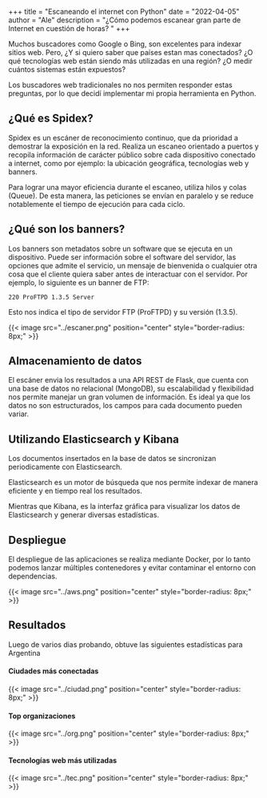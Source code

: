 +++
title = "Escaneando el internet con Python"
date = "2022-04-05"
author = "Ale"
description = "¿Cómo podemos escanear gran parte de Internet en cuestión de horas? "
+++
 
Muchos buscadores como Google o Bing, son excelentes para indexar sitios web. Pero, ¿Y si quiero saber que países estan mas conectados? ¿O qué tecnologías web están siendo más utilizadas en una región? ¿O medir cuántos sistemas están expuestos?
 
Los buscadores web tradicionales no nos permiten responder estas preguntas, por lo que decidí implementar mi propia herramienta en Python.
 
## ¿Qué es Spidex?

Spidex es un escáner de reconocimiento continuo, que da prioridad a demostrar la exposición en la red. Realiza un escaneo orientado a puertos y recopila información de carácter público sobre cada dispositivo conectado a internet, como por ejemplo: la ubicación geográfica, tecnologías web y banners.

Para lograr una mayor eficiencia durante el escaneo, utiliza hilos y colas (Queue). De esta manera, las peticiones se envían en paralelo y se reduce notablemente el tiempo de ejecución para cada ciclo.

## ¿Qué son los banners?
 
Los banners son metadatos sobre un software que se ejecuta en un dispositivo. Puede ser información sobre el software del servidor, las opciones que admite el servicio, un mensaje de bienvenida o cualquier otra cosa que el cliente quiera saber antes de interactuar con el servidor. Por ejemplo, lo siguiente es un banner de FTP:
 
```
220 ProFTPD 1.3.5 Server
```
Esto nos indica el tipo de servidor FTP (ProFTPD) y su versión (1.3.5).
 
{{< image src="../escaner.png" position="center" style="border-radius: 8px;" >}}

## Almacenamiento de datos

El escáner envia los resultados a una API REST de Flask, que cuenta con una base de datos no relacional (MongoDB), su escalabilidad y flexibilidad nos permite manejar un gran volumen de información. Es ideal ya que los datos no son estructurados, los campos para cada documento pueden variar.

 
## Utilizando Elasticsearch y Kibana

Los documentos insertados en la base de datos se sincronizan periodicamente con Elasticsearch.
 
Elasticsearch es un motor de búsqueda que nos permite indexar de manera eficiente y en tiempo real los resultados.
 
Mientras que Kibana, es la interfaz gráfica para visualizar los datos de Elasticsearch y generar diversas estadísticas.
 
## Despliegue
El despliegue de las aplicaciones se realiza mediante Docker, por lo tanto podemos lanzar múltiples contenedores y evitar contaminar el entorno con dependencias.
 
{{< image src="../aws.png" position="center" style="border-radius: 8px;" >}}
 
## Resultados
Luego de varios dias probando, obtuve las siguientes estadísticas para Argentina
 
#### Ciudades más conectadas
{{< image src="../ciudad.png" position="center" style="border-radius: 8px;" >}}
 
#### Top organizaciones
{{< image src="../org.png" position="center" style="border-radius: 8px;" >}}
 
#### Tecnologías web más utilizadas
{{< image src="../tec.png" position="center" style="border-radius: 8px;" >}}

